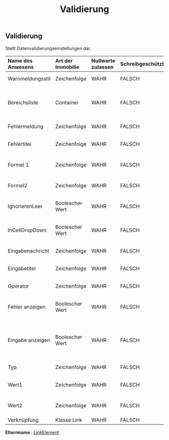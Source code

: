 ﻿---
title: Validierung
second_title: Aspose.Cells Cloud Documen
type: docs
url: /de/specification/model/validation/
description: "Aspose.Cells Cloud-Modellspezifikation: Validierung. Müheloses Bearbeiten von Excel und anderen Tabellenkalkulationsdokumenten mit Funktionen wie Öffnen, Generieren, Bearbeiten, Teilen, Zusammenführen, Vergleichen und Konvertieren"
kwords: Excel, Office, Tabellenkalkulation, Cloud REST API, Validierung
weight: 50
---
## **Validierung**

Stellt Datenvalidierungseinstellungen dar.

| Name des Anwesens| Art der Immobilie| Nullwerte zulassen| Schreibgeschützt| Standardwert| Beschreibung|
|:- |:- |:- |:- |:- |:- |
| Warnmeldungsstil| Zeichenfolge| WAHR| FALSCH|| Stellt den Validierungswarnungsstil dar.|
| Bereichsliste| Container| WAHR| FALSCH|| Stellt eine Sammlung von Aspose.Cells.CellArea dar, die die Datenüberprüfungseinstellungen enthält.|
| Fehlermeldung| Zeichenfolge| WAHR| FALSCH|| Stellt die Fehlermeldung zur Datenüberprüfung dar.|
| Fehlertitel| Zeichenfolge| WAHR| FALSCH|| Stellt den Titel des Dialogfelds für den Datenüberprüfungsfehler dar.|
| Formel 1| Zeichenfolge| WAHR| FALSCH|| Stellt den Wert oder Ausdruck dar, der mit der Datenüberprüfung verknüpft ist.|
| Formel2| Zeichenfolge| WAHR| FALSCH|| Stellt den Wert oder Ausdruck dar, der mit der Datenüberprüfung verknüpft ist.|
| IgnorierenLeer| Boolescher Wert| WAHR| FALSCH|| Gibt an, ob bei der Bereichsdatenüberprüfung leere Werte zulässig sind.|
| InCellDropDown| Boolescher Wert| WAHR| FALSCH|| Gibt an, ob bei der Datenüberprüfung eine Dropdownliste mit zulässigen Werten angezeigt wird.|
| Eingabenachricht| Zeichenfolge| WAHR| FALSCH|| Stellt die Eingabenachricht zur Datenvalidierung dar.|
| Eingabetitel| Zeichenfolge| WAHR| FALSCH|| Stellt den Titel des Eingabedialogfelds zur Datenüberprüfung dar.|
| Operator| Zeichenfolge| WAHR| FALSCH|| Stellt den Operator für die Datenvalidierung dar.|
| Fehler anzeigen| Boolescher Wert| WAHR| FALSCH||Gibt an, ob die Fehlermeldung zur Datenüberprüfung angezeigt wird, wenn der Benutzer ungültige Daten eingibt.|
| Eingabe anzeigen| Boolescher Wert| WAHR| FALSCH|| Gibt an, ob die Eingabemeldung zur Datenüberprüfung angezeigt wird, wenn der Benutzer eine Zelle im Datenüberprüfungsbereich auswählt.|
| Typ| Zeichenfolge| WAHR| FALSCH|| Stellt den Datenvalidierungstyp dar.|
| Wert1| Zeichenfolge| WAHR| FALSCH|| Stellt den ersten Wert dar, der mit der Datenüberprüfung verknüpft ist.|
| Wert2| Zeichenfolge| WAHR| FALSCH|| Stellt den zweiten Wert dar, der mit der Datenüberprüfung verknüpft ist.|
| Verknüpfung| Klasse:Link| WAHR| FALSCH|||

**Elternname** : [LinkElement](/specification/model/linkelement)

